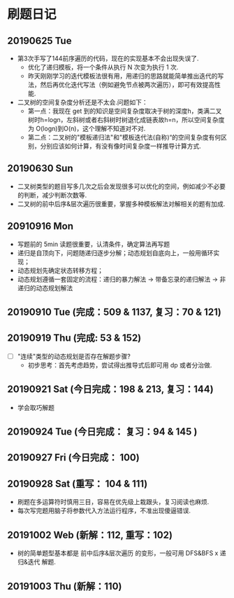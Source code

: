 # 刷题日记

## 20190625 Tue
- 第3次手写了144前序遍历的代码，现在的实现基本不会出现失误了. 
    - 优化了递归模板，将一个条件从执行 N 次变为执行 1 次.
    - 昨天刚刚学习的迭代模板法很有用，用递归的思路就能简单推出迭代的写法，然后再优化迭代写法（例如避免节点被两次遍历），即可有效提高性能.
- 二叉树的空间复杂度分析还是不太会.问题如下：
    - 第一点：我现在 get 到的知识是空间复杂度取决于树的深度h，类满二叉树时h=logn，左斜树或者右斜树时树退化成链表故h=n，所以空间复杂度为 O(logn)到O(n)，这个理解不知道对不对.
    - 第二点：二叉树的"模板递归法"和"模板迭代法(自称)“的空间复杂度有何区别，分别应该如何计算，有没有像时间复杂度一样推导计算方式.

## 20190630 Sun
- 二叉树类型的题目写多几次之后会发现很多可以优化的空间，例如减少不必要的判断，减少判断次数等.
- 二叉树的前中后序&层次遍历很重要，掌握多种模板解法对解相关的题有加成.

## 20910916 Mon
- 写题前的 5min 读题很重要，认清条件，确定算法再写题
- 递归是自顶向下，问题随递归逐步分解；动态规划自底向上，一般用循环实现；
- 动态规划先确定状态转移方程；
- 动态规划遵循一套固定的流程：递归的暴力解法 -> 带备忘录的递归解法 -> 非递归的动态规划解法

## 20190910 Tue (完成：509 & 1137, 复习：70 & 121)

## 20190919 Thu (完成: 53 & 152)
- [ ] "连续"类型的动态规划是否存在解题步骤?
    - 初步思考：首先考虑趋势，尝试得出推导式后即可用 dp 或者分治做.

## 20190921 Sat (今日完成：198 & 213, 复习：144)
- 学会取巧解题

## 20190924 Tue (今日完成： 复习：94 & 145 )

## 20190927 Fri (今日完成： 100)

## 20190928 Sat (重写： 104 & 111)
- 刷题在多运算符时慎用三目，容易在优先级上栽跟头，复习阅读也麻烦.
- 每次写完题用脑子将参数代入方法运行程序，不准出现傻逼错误.

## 20191002 Web (新解：112, 重写：102)
- 树的简单题型基本都是 前中后序&层次遍历 的变形，一般可用 DFS&BFS x 递归&迭代 解题.

## 20191003 Thu (新解：110)